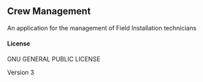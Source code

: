 ## Crew Management

An application for the management of  Field Installation technicians

#### License

GNU GENERAL PUBLIC LICENSE

Version 3
